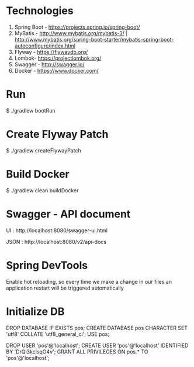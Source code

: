 # Technologies

1. Spring Boot - https://projects.spring.io/spring-boot/
2. MyBatis - http://www.mybatis.org/mybatis-3/ | http://www.mybatis.org/spring-boot-starter/mybatis-spring-boot-autoconfigure/index.html
3. Flyway - https://flywaydb.org/
4. Lombok- https://projectlombok.org/
5. Swagger - http://swagger.io/
6. Docker - https://www.docker.com/

# Run

$ ./gradlew bootRun

# Create Flyway Patch

$ ./gradlew createFlywayPatch

# Build Docker

$ ./gradlew clean buildDocker

# Swagger - API document

UI : http://localhost:8080/swagger-ui.html

JSON : http://localhost:8080/v2/api-docs

# Spring DevTools

Enable hot reloading, so every time we make a change in our files an application restart will be triggered automatically

# Initialize DB 

DROP DATABASE IF EXISTS pos;
CREATE DATABASE pos CHARACTER SET 'utf8' COLLATE 'utf8_general_ci';
USE pos;

DROP USER 'pos'@'localhost';
CREATE USER 'pos'@'localhost' IDENTIFIED BY 'DrQi3kclsqO4v';
GRANT  ALL PRIVILEGES ON pos.* TO 'pos'@'localhost';
